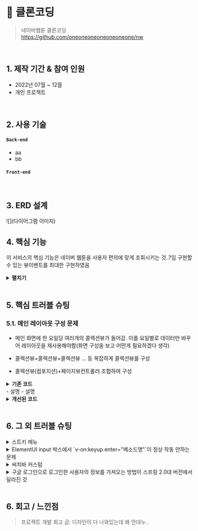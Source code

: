 # :pushpin: 클론코딩
>네이버웹툰 클론코딩  
>https://github.com/oneoneoneoneoneoneone/nw

</br>

## 1. 제작 기간 & 참여 인원
- 2022년 07월 ~ 12월
- 개인 프로젝트

</br>

## 2. 사용 기술
#### `Back-end`
  - aa
  - bb
#### `Front-end`


</br>

## 3. ERD 설계
![](다이어그램 이미지)


## 4. 핵심 기능
이 서비스의 핵심 기능은 네이버 웹툰을 사용자 편의에 맞게 조회시키는 것..?임
구현할 수 있는 뷰이벤트를 최대한 구현하였음

<details>
<summary><b>펼치기</b></summary>
<div markdown="1">

### 4.1. 화면 흐름
![](스토리보드 이미지 첨부)

### 4.2. API 조회
- **앱 최초 로드 시 네이버 책&영화 OPEN API를 조회하여 데이터를 구성했습니다.**
  - 책 링크
  - 북 링크
  
- **URL 통신** :pushpin: [코드 확인](링크)
  - Entities 형식에 맞게 파싱

- **User Default로 저장** :pushpin: [코드 확인](링크)
  - 로컬데이터 사용. 두번째 사용부터 로딩 없음

### 4.3. ViewController

- **오토 레이아웃 - SnapKit** :pushpin: [코드 확인]()
  - 스넵킷을 이용하여 화면 레이아웃 구성

- **적합한, 다양한 뷰컨트롤러 이용?** :pushpin: [코드 확인]()
  - ㅎㅎ.... 콜렉션뷰.. 테이블뷰.. 어쩌고
  - 재사용을 고려하여..

### 4.4. Service


### 4.5. Repository


</div>
</details>

</br>

## 5. 핵심 트러블 슈팅
### 5.1. 메인 레이아웃 구성 문제
- 메인 화면에 한 요일당 여러개의 콜렉션뷰가 들어감. 이를 요일별로 데이터만 바꾸어 레이아웃을 재사용해야함(화면 구성을 보고 어떤게 필요하겠다 생각)

- 콜렉션뷰+콜렉션뷰+콜렉션뷰 ... 등 복잡하게 콜렉션뷰를 구성

- 콜렉션뷰(컴포지션)+페이지뷰컨트롤러 조합하여 구성

<details>
<summary><b>기존 코드</b></summary>
<div markdown="1">

~~~java

~~~
  
</div>
</details>
- 설명
- 설명

<details>
<summary><b>개선된 코드</b></summary>
<div markdown="1">
  
~~~java

~~~
  
</div>
</details>

</br>

## 6. 그 외 트러블 슈팅
<details>
<summary>스트키 메뉴</summary>
<div markdown="1">
- 조가태요
</div>
</details>

<details>
<summary>ElementUI input 박스에서 `v-on:keyup.enter="메소드명"`이 정상 작동 안하는 문제</summary>
<div markdown="1">
  - `v-on:keyup.enter.native=""` 와 같이 .native 추가로 해결
</div>
</details>

<details>
<summary>써치바 커스텀</summary>
<div markdown="1">
  
  ```jsx
    $ npm run dev
    npm ERR! path C:\Users\integer\IdeaProjects\pilot\package.json
    npm ERR! code ENOENT
    npm ERR! errno -4058
    npm ERR! syscall open
    npm ERR! enoent ENOENT: no such file or directory, open 'C:\Users\integer\IdeaProjects\pilot\package.json'
    npm ERR! enoent This is related to npm not being able to find a file.
    npm ERR! enoent
    npm ERR! A complete log of this run can be found in:
    npm ERR!     C:\Users\integer\AppData\Roaming\npm-cache\_logs\2019-02-25T01_23_19_131Z-debug.log
  ```
  
  - 단순히 npm run dev/build 명령을 입력한 경로가 문제였다.

</details> 
  
<details>
<summary> 구글 로그인으로 로그인한 사용자의 정보를 가져오는 방법이 스프링 2.0대 버전에서 달라진 것</summary>
<div markdown="1">
  
  - 1.5대 버전에서는 Controller의 인자로 Principal을 넘기면 principal.getName(0에서 바로 꺼내서 쓸 수 있었는데, 2.0대 버전에서는 principal.getName()의 경우 principal 객체.toString()을 반환한다.
    - 1.5대 버전에서 principal을 사용하는 경우
    - 아래와 같이 사용했다면,
    ```jsx
    @RequestMapping("/sso/user")
    @SuppressWarnings("unchecked")
    public Map<String, String> user(Principal principal) {
        if (principal != null) {
            OAuth2Authentication oAuth2Authentication = (OAuth2Authentication) principal;
            Authentication authentication = oAuth2Authentication.getUserAuthentication();
            Map<String, String> details = new LinkedHashMap<>();
            details = (Map<String, String>) authentication.getDetails();
            logger.info("details = " + details);  // id, email, name, link etc.
            Map<String, String> map = new LinkedHashMap<>();
            map.put("email", details.get("email"));
            return map;
        }
        return null;
    }
    ```
    - 2.0대 버전에서는
    - 아래와 같이 principal 객체의 내용을 꺼내 쓸 수 있다.
    ```jsx
    UsernamePasswordAuthenticationToken token =
                    (UsernamePasswordAuthenticationToken) SecurityContextHolder
                            .getContext().getAuthentication();
            Map<String, Object> map = (Map<String, Object>) token.getPrincipal();
            String email = String.valueOf(map.get("email"));
            post.setMember(memberRepository.findByEmail(email));
    ```
        
</div>
</details> 
    
</br>
  
## 6. 회고 / 느낀점
>프로젝트 개발 회고 글:
>디자인이 다 나와있는데 왜 안대누..
